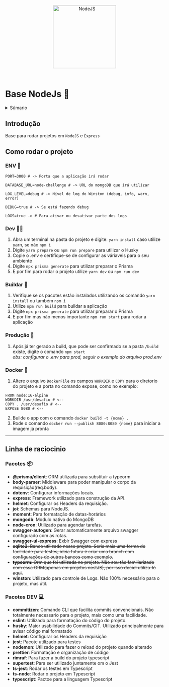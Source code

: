 <p align="center" style="padding: 5%" >
  <img src="https://cdn-icons-png.flaticon.com/512/5968/5968322.png" width="200px" title="NodeJS">
</p>

# Base NodeJs 🧱

<a name="readme-top"></a>

<details>
  <summary>Súmario</summary>
  <ol>
    <li>
      <a href="#introdução">Introdução</a>
    </li>
    <li>
      <a href="#como-rodar-o-projeto">Como rodar o projeto</a>
      <ul>
        <li><a href="#env-📄">.ENV</a></li>
        <li><a href="#dev-🧑‍💻️">Dev</a></li>
        <li><a href="#buildar-🧱">Buildar</a></li>
        <li><a href="#produção-🎥">Produção</a></li>
        <li><a href="#docker-🐳">Docker</a></li>
      </ul>
    </li>
    <li>
      <a href="#linha-de-raciocinio">Linha de raciocinio</a>
      <ul>
        <li><a href="#pacotes-📦">Pacotes</a></li>
        <li><a href="#pacotes-dev-💻">Pacotes DEV</a></li>
      </ul>
    </li>
  </ol>
</details>

## **Introdução**

Base para rodar projetos em ``NodeJS`` e ``Express``

## **Como rodar o projeto**

### ENV 📄

```
PORT=3000 # -> Porta que a aplicação irá rodar

DATABASE_URL=node-challenge # -> URL do mongoDB que irá utilizar

LOG_LEVEL=debug # -> Nível de log do Winston (debug, info, warn, error)

DEBUG=true # -> Se está fazendo debug

LOGS=true -> # Para ativar ou desativar parte dos logs
```

### Dev 🧑‍💻️

1. Abra um terminal na pasta do projeto e digite: `yarn install` caso utilize yarn, se não `npm i`
2. Digite `yarn prepare` ou `npm run prepare` para utilizar o Husky
3. Copie o .env e certifique-se de configurar as váriaveis para o seu ambiente
4. Digite `npx prisma generate` para utilizar preparar o Prisma
5. E por fim para rodar o projeto utilize `yarn dev` ou `npm run dev`

### Buildar 🧱

1. Verifique se os pacotes estão instalados utilizando os comando `yarn install` ou também `npm i`
2. Utilize `npm run build` para buildar a aplicação
3. Digite `npx prisma generate` para utilizar preparar o Prisma
4. E por fim mas não menos importante `npm run start` para rodar a aplicação

### Produção 🎥

1. Após já ter gerado a build, que pode ser confirmado se a pasta `/build` existe, digite o comando `npm start` </br>
   _obs: configurar o .env para prod, seguir o exemplo do arquivo prod.env_

### Docker 🐳

1. Altere o arquivo `DockerFile` os campos `WORKDIR` e `COPY` para o diretorio do projeto e a porta no comando expose, como no exemplo:

```
FROM node:16-alpine
WORKDIR /usr/desafio # <--
COPY . /usr/desafio # <--
EXPOSE 8080 # <--
```

2. Builde o app com o comando `docker build -t {nome} .`
3. Rode o comando `docker run --publish 8080:8080 {nome}` para iniciar a imagem já pronta

---

## **Linha de raciocinio**

### Pacotes 📦

- **@prisma/client**: ORM utilizada para substituir a typeorm
- **body-parser**: Middleware para poder manipular o corpo da requisição(req.body).
- **dotenv**: Configurar informações locais.
- **express**: Framework utilizado para construção da API.
- **helmet**: Configurar os Headers da requisição.
- **joi**: Schemas para NodeJS.
- **moment**: Para formatação de datas-horários
- **mongodb**: Modulo nativo do MongoDB
- **node-cron**: Utilizado para agendar tarefas.
- **swagger-autogen**: Gerar automaticamente arquivo swagger configurado com as rotas.
- **swagger-ui-express**: Exbir Swagger com express
- ~~**sqlite3**: Banco utilizado nesse projeto.
  Seria mais uma forma de facilidade para testes, ideia futura é criar uma branch com configurações de outros bancos como exemplo.~~
- ~~**typeorm**: Orm que foi utilizada no projeto.
  Não sou tão familiarizado com essa ORM(apenas em projetos nestJS), por isso decidi utiliza-ló aqui.~~
- **winston**: Utilizado para controle de Logs.
  Não 100% necessário para o projeto, mas útil.

### Pacotes **DEV** 💻

- **commitizen**: Comando CLI que facilita commits convencionais.
  Não totalmente necessario para o projeto, mais como uma facilidade.
- **eslint**: Utilizado para formatação do código do projeto.
- **husky**: Maior usabilidade do Commits/GIT.
  Utilizado principalmente para avisar código mal formatado
- **helmet**: Configurar os Headers da requisição
- **jest**: Pacote utilizado para testes
- **nodemon**: Utilizado para fazer o reload do projeto quando alterado
- **prettier**: Formatação e organização de código
- **rimraf**: Para fazer a build do projeto typescript
- **supertest**: Para ser utilizado juntamente om o Jest
- **ts-jest**: Rodar os testes em Typescript
- **ts-node**: Rodar o projeto em Typescript
- **typescript**: Pactoe para a linguagem Typescript